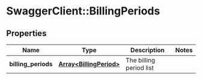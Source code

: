 # SwaggerClient::BillingPeriods

## Properties
Name | Type | Description | Notes
------------ | ------------- | ------------- | -------------
**billing_periods** | [**Array&lt;BillingPeriod&gt;**](BillingPeriod.md) | The billing period list | 


